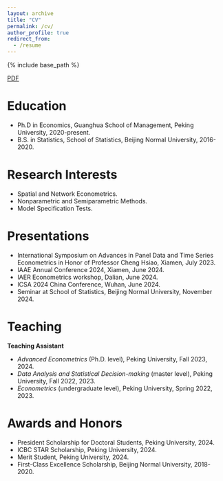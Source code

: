 ```yaml
---
layout: archive
title: "CV"
permalink: /cv/
author_profile: true
redirect_from:
  - /resume
---
```


{% include base_path %}

[PDF](../assets/CV_new.pdf)

Education
======
* Ph.D in Economics, Guanghua School of Management, Peking University, 2020-present.
* B.S. in Statistics, School of Statistics, Beijing Normal University, 2016-2020.

Research Interests
======
* Spatial and Network Econometrics.
* Nonparametric and Semiparametric Methods.
* Model Specification Tests.
  
Presentations
======
* International Symposium on Advances in Panel Data and Time Series Econometrics in Honor of Professor Cheng Hsiao, Xiamen, July 2023.
* IAAE Annual Conference 2024, Xiamen, June 2024.
* IAER Econometrics workshop, Dalian, June 2024.
* ICSA 2024 China Conference, Wuhan, June 2024.
* Seminar at School of Statistics, Beijing Normal University, November 2024.
  
Teaching
======

**Teaching Assistant**

* _Advanced Econometrics_ (Ph.D. level), Peking University, Fall 2023, 2024.
* _Data Analysis and Statistical Decision-making_ (master level), Peking University, Fall 2022, 2023.
* _Econometrics_ (undergraduate level), Peking University, Spring 2022, 2023.
  
Awards and Honors
======
* President Scholarship for Doctoral Students, Peking University, 2024.
* ICBC STAR Scholarship, Peking University, 2024.
* Merit Student, Peking University, 2024.
* First-Class Excellence Scholarship, Beijing Normal University, 2018-2020.


